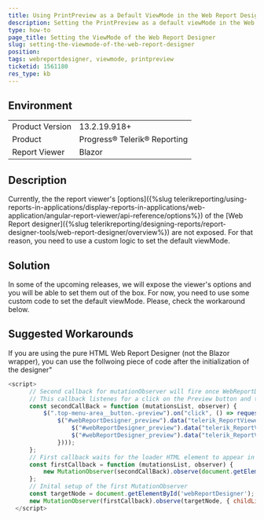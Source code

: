 ```yaml
---
title: Using PrintPreview as a Default ViewMode in the Web Report Designer
description: Setting the PrintPreview as a default viewMode in the Web Report Designer
type: how-to
page_title: Setting the ViewMode of the Web Report Designer
slug: setting-the-viewmode-of-the-web-report-designer
position: 
tags: webreportdesigner, viewmode, printpreview
ticketid: 1561180
res_type: kb
---
```


## Environment
<table>
	<tbody>
		<tr>
			<td>Product Version</td>
			<td>13.2.19.918+</td>
		</tr>
		<tr>
			<td>Product</td>
			<td>Progress® Telerik® Reporting</td>
		</tr>
		<tr>
			<td>Report Viewer</td>
			<td>Blazor</td>
		</tr>
	</tbody>
</table>


## Description
Currently, the the report viewer's [options]({%slug telerikreporting/using-reports-in-applications/display-reports-in-applications/web-application/angular-report-viewer/api-reference/options%}) 
of the [Web Report designer]({%slug telerikreporting/designing-reports/report-designer-tools/web-report-designer/overview%}) are not exposed. 
For that reason, you need to use a custom logic to set the default viewMode.

## Solution
In some of the upcoming releases, we will expose the viewer's options and you will be able to set them out of the box. For now, you need to use some custom code to set the default viewMode. Please, check the workaround below.

## Suggested Workarounds
If you are using the pure HTML Web Report Designer (not the Blazor wrapper), you can use the follwoing piece of code after the initialization of the designer"

  ````JavaScript
  <script>
        // Second callback for mutationObserver will fire once WebReportDesigner is finished loading
        // This callback listenes for a click on the Preview button and triggers Print-preview mode while initialization of the ReportViewer
        const secondCallBack = function (mutationsList, observer) {
            $(".top-menu-area__button.-preview").on("click", () => requestAnimationFrame(() =>
                $("#webReportDesigner_preview").data("telerik_ReportViewer").bind(telerikReportViewer.Events.RENDERING_BEGIN, () => {
                    $("#webReportDesigner_preview").data("telerik_ReportViewer").unbind(telerikReportViewer.Events.RENDERING_BEGIN);
                    $("#webReportDesigner_preview").data("telerik_ReportViewer").viewMode("PRINT_PREVIEW");
                })));
        };
        // First callback waits for the loader HTML element to appear in the DOM, then creates a new MutationObserver for the loader
        const firstCallback = function (mutationsList, observer) {
            new MutationObserver(secondCallBack).observe(document.getElementsByClassName('twd-loader')[0], { attributes: true });
        };
        // Inital setup of the first MutationObserver
        const targetNode = document.getElementById('webReportDesigner');
        new MutationObserver(firstCallback).observe(targetNode, { childList: true });
    </script>
 ````
 
 
